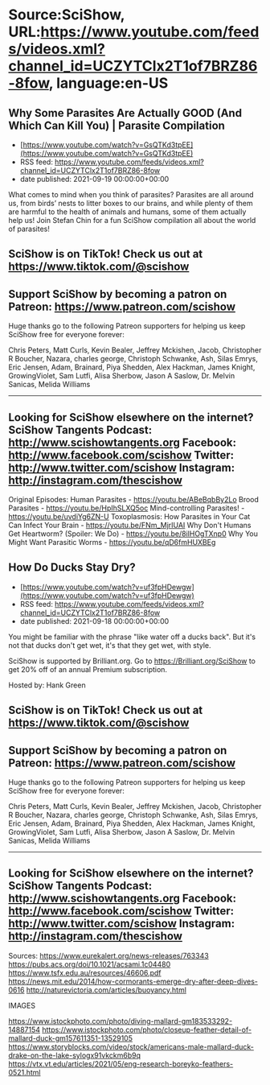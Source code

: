 # Source:SciShow, URL:https://www.youtube.com/feeds/videos.xml?channel_id=UCZYTClx2T1of7BRZ86-8fow, language:en-US

## Why Some Parasites Are Actually GOOD (And Which Can Kill You) | Parasite Compilation
 - [https://www.youtube.com/watch?v=GsQTKd3tpEE](https://www.youtube.com/watch?v=GsQTKd3tpEE)
 - RSS feed: https://www.youtube.com/feeds/videos.xml?channel_id=UCZYTClx2T1of7BRZ86-8fow
 - date published: 2021-09-19 00:00:00+00:00

What comes to mind when you think of parasites? Parasites are all around us, from birds’ nests to litter boxes to our brains, and while plenty of them are harmful to the health of animals and humans, some of them actually help us! Join Stefan Chin for a fun SciShow compilation all about the world of parasites!

SciShow is on TikTok!  Check us out at https://www.tiktok.com/@scishow 
----------
Support SciShow by becoming a patron on Patreon: https://www.patreon.com/scishow
----------
Huge thanks go to the following Patreon supporters for helping us keep SciShow free for everyone forever:

Chris Peters, Matt Curls, Kevin Bealer, Jeffrey Mckishen, Jacob, Christopher R Boucher, Nazara, charles george, Christoph Schwanke, Ash, Silas Emrys, Eric Jensen, Adam, Brainard, Piya Shedden, Alex Hackman, James Knight, GrowingViolet, Sam Lutfi, Alisa Sherbow, Jason A Saslow, Dr. Melvin Sanicas, Melida Williams

----------
Looking for SciShow elsewhere on the internet?
SciShow Tangents Podcast: http://www.scishowtangents.org
Facebook: http://www.facebook.com/scishow
Twitter: http://www.twitter.com/scishow
Instagram: http://instagram.com/thescishow
----------
Original Episodes:
Human Parasites - https://youtu.be/ABeBqbBy2Lo
Brood Parasites - https://youtu.be/HpIhSLXQ5oc
Mind-controlling Parasites! - https://youtu.be/uvdiYg6ZN-U
Toxoplasmosis: How Parasites in Your Cat Can Infect Your Brain - https://youtu.be/FNm_MjrIUAI
Why Don't Humans Get Heartworm? (Spoiler: We Do) - https://youtu.be/8ilHOgTXnp0
Why You Might Want Parasitic Worms - https://youtu.be/qD6fmHUXBEg

## How Do Ducks Stay Dry?
 - [https://www.youtube.com/watch?v=uf3fpHDewgw](https://www.youtube.com/watch?v=uf3fpHDewgw)
 - RSS feed: https://www.youtube.com/feeds/videos.xml?channel_id=UCZYTClx2T1of7BRZ86-8fow
 - date published: 2021-09-18 00:00:00+00:00

You might be familiar with the phrase "like water off a ducks back". But it's not that ducks don't get wet, it's that they get wet, with style.

SciShow is supported by Brilliant.org. Go to https://Brilliant.org/SciShow to get 20% off of an annual Premium subscription. 

Hosted by: Hank Green

SciShow is on TikTok!  Check us out at https://www.tiktok.com/@scishow 
----------
Support SciShow by becoming a patron on Patreon: https://www.patreon.com/scishow
----------
Huge thanks go to the following Patreon supporters for helping us keep SciShow free for everyone forever:

Chris Peters, Matt Curls, Kevin Bealer, Jeffrey Mckishen, Jacob, Christopher R Boucher, Nazara, charles george, Christoph Schwanke, Ash, Silas Emrys, Eric Jensen, Adam, Brainard, Piya Shedden, Alex Hackman, James Knight, GrowingViolet, Sam Lutfi, Alisa Sherbow, Jason A Saslow, Dr. Melvin Sanicas, Melida Williams

----------
Looking for SciShow elsewhere on the internet?
SciShow Tangents Podcast: http://www.scishowtangents.org
Facebook: http://www.facebook.com/scishow
Twitter: http://www.twitter.com/scishow
Instagram: http://instagram.com/thescishow
----------
Sources:
https://www.eurekalert.org/news-releases/763343
https://pubs.acs.org/doi/10.1021/acsami.1c04480
https://www.tsfx.edu.au/resources/46606.pdf
https://news.mit.edu/2014/how-cormorants-emerge-dry-after-deep-dives-0616
http://naturevictoria.com/articles/buoyancy.html

IMAGES

https://www.istockphoto.com/photo/diving-mallard-gm183533292-14887154
https://www.istockphoto.com/photo/closeup-feather-detail-of-mallard-duck-gm157611351-13529105
https://www.storyblocks.com/video/stock/americans-male-mallard-duck-drake-on-the-lake-sylogx91vkckm6b9q
https://vtx.vt.edu/articles/2021/05/eng-research-boreyko-feathers-0521.html

